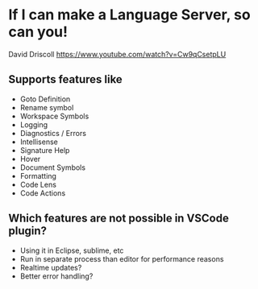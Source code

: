 # If I can make a Language Server, so can you!

David Driscoll
https://www.youtube.com/watch?v=Cw9qCsetpLU

## Supports features like

- Goto Definition
- Rename symbol
- Workspace Symbols
- Logging
- Diagnostics / Errors
- Intellisense
- Signature Help
- Hover
- Document Symbols
- Formatting
- Code Lens
- Code Actions

## Which features are not possible in VSCode plugin?

- Using it in Eclipse, sublime, etc
- Run in separate process than editor for performance reasons
- Realtime updates?
- Better error handling?
